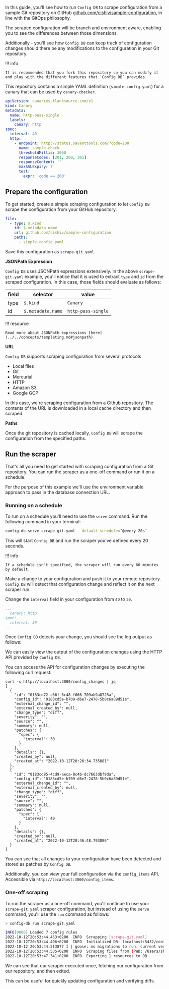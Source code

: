 In this guide, you'll see how to run `Config DB` to scrape configuration from a sample Git repository on GitHub [github.com/cishiv/sample-configuration](https://github.com/cishiv/sample-configuration), in line with the GitOps philosophy.

The scraped configuration will be branch and environment aware, enabling you to see the differences between those dimensions.

Additionally - you'll see how `Config DB` can keep track of configuration changes should there be any modifications to the configuration in your Git repository.

!!! info

    It is recommended that you fork this repository so you can modify it and play with the different features that `Config DB` provides.

This repository contains a simple YAML definition (`simple-config.yaml`) for a canary that can be used by `canary-checker`.

```yaml
apiVersion: canaries.flanksource.com/v1
kind: Canary
metadata:
  name: http-pass-single
  labels:
    canary: http
spec:
  interval: 40
  http:
    - endpoint: http://status.savanttools.com/?code=200
      name: sample-check
      thresholdMillis: 3000
      responseCodes: [201, 200, 301]
      responseContent: ''
      maxSSLExpiry: 7
      test:
        expr: 'code == 200'
```

## Prepare the configuration

To get started, create a simple scraping configuration to let `Config DB` scrape the configuration from your GitHub repository.

```yaml
file:
  - type: $.kind
    id: $.metadata.name
    url: github.com/cishiv/sample-configuration
    paths:
      - simple-config.yaml
```

Save this configuration as `scrape-git.yaml`.

**JSONPath Expression**

`Config DB` uses JSONPath expressions extensively. In the above `scrape-git.yaml` example, you'll notice that it is used to extract `type` and `id` from the scraped configuration. In this case, those fields should evaluate as follows:

| field | selector          | value              |
| ----- | ----------------- | ------------------ |
| type  | `$.kind`          | `Canary`           |
| id    | `$.metadata.name` | `http-pass-single` |

!!! resource

    Read more about JSONPath expressions [here](../../concepts/templating.md#jsonpath)

**URL**

`Config DB` supports scraping configuration from several protocols

- Local files
- Git
- Mercurial
- HTTP
- Amazon S3
- Google GCP

In this case, we're scraping configuration from a Github repository. The contents of the URL is downloaded in a local cache directory and then scraped.

**Paths**

Once the git repository is cached locally, `Config DB` will scrape the configuration from the specified paths.

## Run the scraper

That's all you need to get started with scraping configuration from a Git repository. You can run the scraper as a one-off command or run it on a schedule.

For the purpose of this example we'll use the environment variable approach to pass in the database connection URL.

### Running on a schedule

To run on a schedule you'll need to use the `serve` command. Run the following command in your terminal:

```sh
config-db serve scrape-git.yaml --default-schedule=’@every 20s’
```

This will start `Config DB` and run the scraper you've defined every 20 seconds.

!!! info

    If a schedule isn't specified, the scraper will run every 60 minutes by default.

Make a change to your configuration and push it to your remote repository. `Config DB` will detect that configuration change and reflect it on the next scraper run.

Change the `interval` field in your configuration from `40` to `30`.

```yaml
...
  canary: http
spec:
  interval: 30
...
```

Once `Config DB` detects your change, you should see the log output as follows:

We can easily view the output of the configuration changes using the HTTP API provided by `Config DB`.

You can access the API for configuration changes by executing the following curl request:

```console
curl -s http://localhost:3000/config_changes | jq
[
  {
    "id": "0183cd72-c66f-6c48-f066-709ab9a8725a",
    "config_id": "0183cd5e-b709-d6e7-2478-5b0c6a89d51e",
    "external_change_id": "",
    "external_created_by": null,
    "change_type": "diff",
    "severity": "",
    "source": "",
    "summary": null,
    "patches": {
      "spec": {
        "interval": 30
      }
    },
    "details": {},
    "created_by": null,
    "created_at": "2022-10-12T20:26:34.735881"
  },
  {
    "id": "0183cd85-4cd9-aeca-8c4b-dc7663dbf9da",
    "config_id": "0183cd5e-b709-d6e7-2478-5b0c6a89d51e",
    "external_change_id": "",
    "external_created_by": null,
    "change_type": "diff",
    "severity": "",
    "source": "",
    "summary": null,
    "patches": {
      "spec": {
        "interval": 40
      }
    },
    "details": {},
    "created_by": null,
    "created_at": "2022-10-12T20:46:48.793886"
  }
]
```

You can see that all changes to your configuration have been detected and stored as patches by `Config DB`.

Additionally, you can view your full configuration via the `config_items` API. Accessible via `http://localhost:3000/config_items`.

### One-off scraping

To run the scraper as a one-off command, you'll continue to use your `scrape-git.yaml` scraper configuration, but instead of using the `serve` command, you'll use the `run` command as follows:

```sh
> config-db run scrape-git.yaml

INFO[0000] Loaded 7 config rules
2022-10-12T20:53:44.453+0200  INFO  Scrapping [scrape-git.yaml]
2022-10-12T20:53:44.496+0200  INFO  Initialized DB: localhost:5432/config (7959 kB)
2022-10-12 20:53:44.513877 I | goose: no migrations to run. current version: 99
2022-10-12T20:53:44.535+0200  INFO  Scraping files from (PWD: /Users/shiv/personal/flanksource/config-db)
2022-10-12T20:53:47.341+0200  INFO  Exporting 1 resources to DB
```

We can see that our scraper executed once, fetching our configuration from our repository, and then exited.

This can be useful for quickly updating configuration and verifying diffs.

